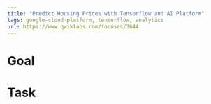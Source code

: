 ```yaml
---
title: "Predict Housing Prices with Tensorflow and AI Platform"
tags: google-cloud-platform, tensorflow, analytics
url: https://www.qwiklabs.com/focuses/3644
---
```


# Goal


# Task
